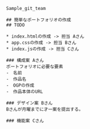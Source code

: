     Sample_git_team

    ## 簡単なポートフォリオの作成
    ## TODO

    * index.htmlの作成 -> 担当 Aさん
    * app.cssの作成 -> 担当 Bさん
    * index.jsの作成 -> 担当 Cさん

    ### 構成案 Aさん
    ポートフォリオに必要な要素
    ‐　名前
    ‐　作品名
    ‐　OGPの作成
    ‐　作品本体のURL

    ### デザイン案 Bさん
    Bさんが月曜までに才一案を提出する。

    ### 機能案 Cさん